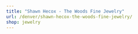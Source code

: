 ```yaml
---
title: "Shawn Hecox - The Woods Fine Jewelry"
url: /denver/shawn-hecox-the-woods-fine-jewelry/
shop: jewelry
---
```

